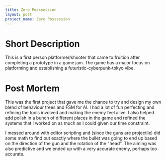 ```yaml
---
title: Zero Poessession
layout: post
project_name: Zero Possession
---
```


# Short Description
This is a first person platformer/shooter that came to fruition after completing a prototype in a game jam. The game has a major focus on platforming and establishing a futuristic-cyberpunk-tokyo vibe.
# Post Mortem
This was the first project that gave me the chance to try and design my own blend of behaviour trees and FSM for AI. I had a lot of fun perfecting and refining the tools involved and making the enemy feel alive. I also helped add polish in a bunch of different places in the game and refined the systems that I worked on as much as I could given our time constraint.

I messed around with editor scripting and (since the guns are projectile) did some math to find out exactly where the bullet was going to end up based on the direction of the gun and the rotation of the "head". The aiming was also predictive and we ended up with a very accurate enemy, perhaps too accurate.